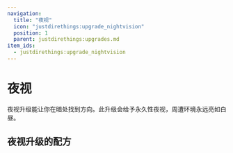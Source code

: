 ```yaml
---
navigation:
  title: "夜视"
  icon: "justdirethings:upgrade_nightvision"
  position: 1
  parent: justdirethings:upgrades.md
item_ids:
  - justdirethings:upgrade_nightvision
---
```


# 夜视

夜视升级能让你在暗处找到方向。此升级会给予永久性夜视，周遭环境永远亮如白昼。

## 夜视升级的配方



<Recipe id="justdirethings:upgrade_nightvision" />

